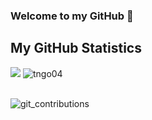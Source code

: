 ### Welcome to my GitHub 👋

## My GitHub Statistics

<img src="https://github-readme-stats.vercel.app/api?username=tngo04&hide_rank=true&theme=algolia"/> <img src="https://github-readme-stats.vercel.app/api/top-langs/?username=tngo04&show_icons=true&theme=algolia&include_all_commits=true&hide=css&layout=donut" alt="tngo04" />

<br />

<img src="http://ghchart.rshah.org/tngo04" alt="git_contributions"/> 

<br />
